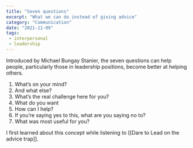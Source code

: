 ```yaml
---
title: "Seven questions"
excerpt: "What we can do instead of giving advice"
category: "Communication"
date: "2021-11-09"
tags:
 - interpersonal
 - leadership
---
```

Introduced by Michael Bungay Stanier, the seven questions can help people, particularly those in leadership positions, become better at helping others. 

1. What’s on your mind?
2. And what else?
3. What’s the real challenge here for you?
4. What do you want
5. How can I help?
6. If you’re saying yes to this, what are you saying no to?
7. What was most useful for you?

I first learned about this concept while listening to [[Dare to Lead on the advice trap]].